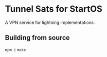 # Tunnel Sats for StartOS

A VPN service for lightning implementations. 

## Building from source

`npm i`
`make`
